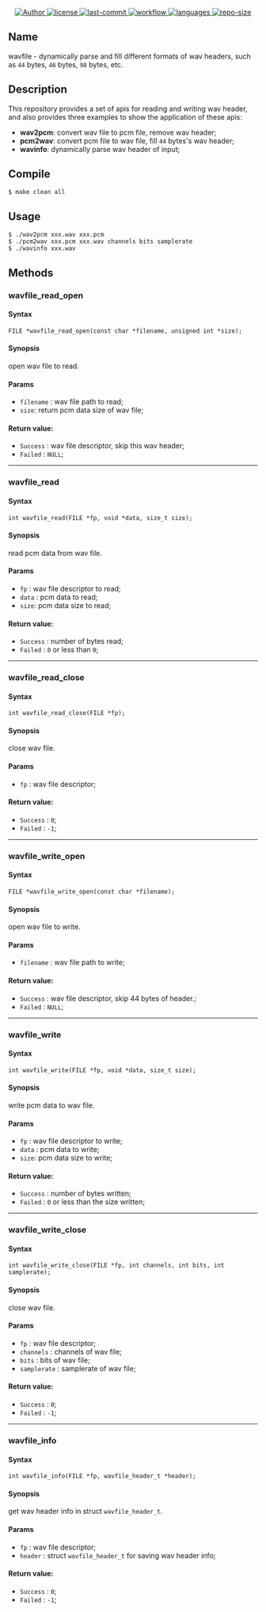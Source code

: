 <p align="center">
    <a href="#">
        <img src="https://img.shields.io/badge/Author-AnSwErYWJ-blue" alt="Author">
    </a>
    <a href="#">
        <img src="https://img.shields.io/github/license/AnSwErYWJ/wavfile?color=red" alt="license">
    </a>
    <a href="#">
        <img src="https://img.shields.io/github/last-commit/AnSwErYWJ/wavfile?color=orange" alt="last-commit">
    </a>
    <a href="#">
        <img src="https://img.shields.io/github/actions/workflow/status/AnSwErYWJ/wavfile/main.yml?branch=main" alt="workflow">
    </a>
    <a href="#">
        <img src="https://img.shields.io/github/languages/top/AnSwErYWJ/wavfile?color=ff69b4" alt="languages">
    </a>
    <a href="#">
        <img src="https://img.shields.io/github/repo-size/AnSwErYWJ/wavfile?color=gren" alt="repo-size">
    </a>
</p>

## Name
wavfile - dynamically parse and fill different formats of wav headers, such as `44` bytes, `46` bytes, `98` bytes, etc.

## Description
This repository provides a set of apis for reading and writing wav header, and also provides three examples to show the application of these apis:

- **wav2pcm**: convert wav file to pcm file, remove wav header;
- **pcm2wav**: convert pcm file to wav file, fill `44` bytes's wav header;
- **wavinfo**: dynamically parse wav header of input;

## Compile
```
$ make clean all
```

## Usage
```
$ ./wav2pcm xxx.wav xxx.pcm
$ ./pcm2wav xxx.pcm xxx.wav channels bits samplerate
$ ./wavinfo xxx.wav
```

## Methods
### wavfile_read_open
#### Syntax
`FILE *wavfile_read_open(const char *filename, unsigned int *size);`

#### Synopsis
open wav file to read.

#### Params
- `filename` : wav file path to read;
- `size`: return pcm data size of wav file;

#### Return value:
- `Success` : wav file descriptor, skip this wav header;
- `Failed` : `NULL`;

---

### wavfile_read
#### Syntax
`int wavfile_read(FILE *fp, void *data, size_t size);`

#### Synopsis
read pcm data from wav file.

#### Params
- `fp` : wav file descriptor to read;
- `data` : pcm data to read;
- `size`: pcm data size to read;

#### Return value:
- `Success` : number of bytes read;
- `Failed` : `0` or less than `0`;

---

### wavfile_read_close
#### Syntax
`int wavfile_read_close(FILE *fp);`

#### Synopsis
close wav file.

#### Params
- `fp` : wav file descriptor;

#### Return value:
- `Success` : `0`;
- `Failed` : `-1`;

---

### wavfile_write_open
#### Syntax
`FILE *wavfile_write_open(const char *filename);`

#### Synopsis
open wav file to write.

#### Params
- `filename` : wav file path to write;

#### Return value:
- `Success` : wav file descriptor, skip 44 bytes of header.;
- `Failed` : `NULL`;

---

### wavfile_write
#### Syntax
`int wavfile_write(FILE *fp, void *data, size_t size);`

#### Synopsis
write pcm data to wav file.

#### Params
- `fp` : wav file descriptor to write;
- `data` : pcm data to write;
- `size`: pcm data size to write;

#### Return value:
- `Success` : number of bytes written;
- `Failed` : `0` or less than the size written;

---

### wavfile_write_close
#### Syntax
`int wavfile_write_close(FILE *fp, int channels, int bits, int samplerate);`

#### Synopsis
close wav file.

#### Params
- `fp` : wav file descriptor;
- `channels` : channels of wav file;
- `bits` : bits of wav file;
- `samplerate` : samplerate of wav file;
 
#### Return value:
- `Success` : `0`;
- `Failed` : `-1`;

---

### wavfile_info
#### Syntax
`int wavfile_info(FILE *fp, wavfile_header_t *header);`

#### Synopsis
get wav header info in struct `wavfile_header_t`.

#### Params
- `fp` : wav file descriptor;
- `header` : struct `wavfile_header_t` for saving wav header info;
 
#### Return value:
- `Success` : `0`;
- `Failed` : `-1`;
